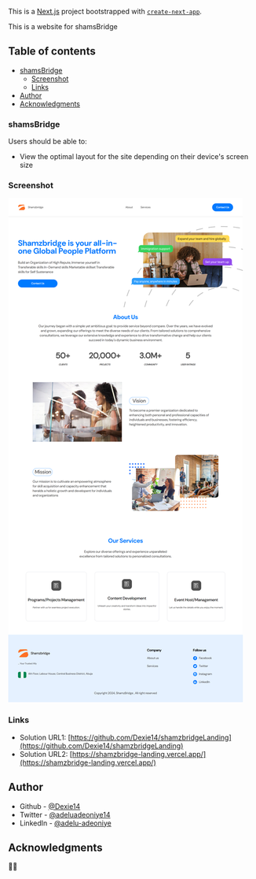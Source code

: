 This is a [Next.js](https://nextjs.org/) project bootstrapped with [`create-next-app`](https://github.com/vercel/next.js/tree/canary/packages/create-next-app).

This is a website for shamsBridge

## Table of contents

- [shamsBridge](#shamsBridge)
  - [Screenshot](#screenshot)
  - [Links](#links)
- [Author](#author)
- [Acknowledgments](#acknowledgments)


### shamsBridge

Users should be able to:

- View the optimal layout for the site depending on their device's screen size

### Screenshot

![](./public/assets/shamsBridge.png)


### Links

- Solution URL1: [https://github.com/Dexie14/shamzbridgeLanding](https://github.com/Dexie14/shamzbridgeLanding)
- Solution URL2: [https://shamzbridge-landing.vercel.app/](https://shamzbridge-landing.vercel.app/) 




## Author

- Github - [@Dexie14](https://github.com/Dexie14)
- Twitter - [@adeluadeoniye14](https://www.twitter.com/adeluadeoniye14)
- LinkedIn - [@adelu-adeoniye](https://www.linkedin.com/in/adelu-adeoniye/)

## Acknowledgments

🙂🙂
